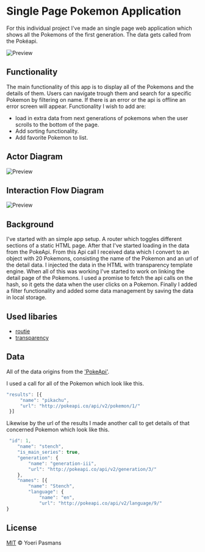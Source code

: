 # Single Page Pokemon Application

For this individual project I've made an single page web application which shows all the Pokemons of the first generation. The data gets called from the Pokéapi.

![Preview](/static/img/preview.png)

## Functionality

The main functionality of this app is to display all of the Pokemons and the details of them. Users can navigate trough them and search for a specific Pokemon by filtering on name. If there is an error or the api is offline an error screen will appear. Functionality I wish to add are:

- load in extra data from next generations of pokemons when the user scrolls to the bottom of the page.
- Add sorting functionality.
- Add favorite Pokemon to list.

## Actor Diagram

![Preview](/static/img/object.png)

## Interaction Flow Diagram

![Preview](/static/img/interaction.png)

## Background

I've started with an simple app setup. A router which toggles different sections of a static HTML page. After that I've started loading in the data from the PokeApi. From this Api call I received data which I convert to an object with 20 Pokemons, consisting the name of the Pokemon and an url of the detail data. I injected the data in the HTML with transparency template engine. When all of this was working I've started to work on linking the detail page of the Pokemons. I used a promise to fetch the api calls on the hash, so it gets the data when the user clicks on a Pokemon. Finally I added a filter functionality and added some data management by saving the data in local storage.

## Used libaries

- [routie](https://github.com/jgallen23/routie)
- [transparency](https://github.com/leonidas/transparency)

## Data

All of the data origins from the ['PokeApi'](https://pokeapi.co/).

I used a call for all of the Pokemon which look like this.
```javascript
"results": [{
	 "name": "pikachu",
	 "url": "http://pokeapi.co/api/v2/pokemon/1/"
 }]
 ```

 Likewise by the url of the results I made another call to get details of that concerned Pokemon which look like this.

```javascript
 "id": 1,
    "name": "stench",
    "is_main_series": true,
    "generation": {
        "name": "generation-iii",
        "url": "http://pokeapi.co/api/v2/generation/3/"
    },
    "names": [{
        "name": "Stench",
        "language": {
            "name": "en",
            "url": "http://pokeapi.co/api/v2/language/9/"
}
 ```

## License

[MIT](https://opensource.org/licenses/MIT) © Yoeri Pasmans
